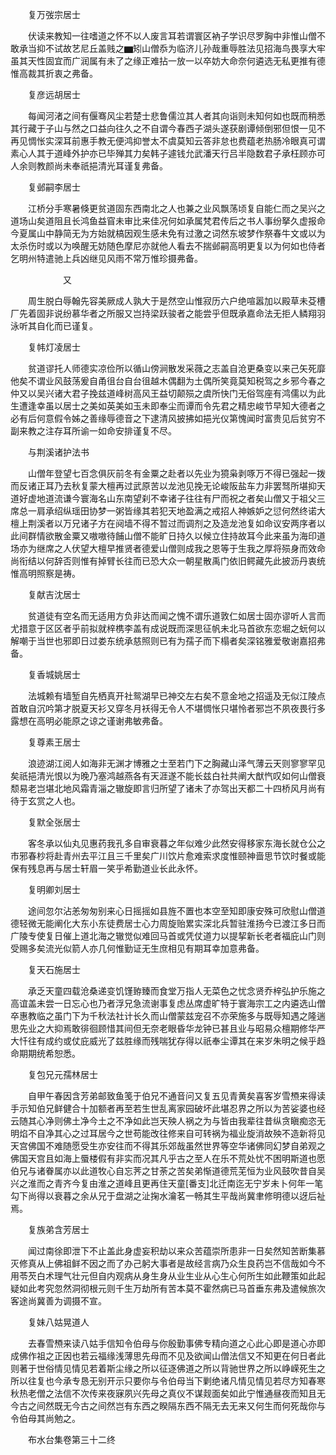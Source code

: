 <!-- { "loadSidebar": true } -->
　　复万弢宗居士

　　伏读来教知一往嗜道之怀不以人废言耳若谓寰区衲子学识尽罗胸中非惟山僧不敢承当抑不试故艺尼丘盖贱之▆矧山僧忝为临济儿孙哉重辱胜法见招海鸟畏享大牢虽其天性固宜而广润属有未了之缘正难拈一放一以卒妨大命奈何遴选无私更推有德惟高裁其折衷之弗备。

　　复彦远胡居士

　　每闻河渚之间有偃骞风尘若楚士悲鲁儒泣其人者其向诣则未知何如也既而稍悉其行藏于子山与然之口益向往久之不自谓今春西子湖头遂获剧谭倾倒邪但恨一见不再见惆怅实深耳前惠手教无便鸿抑誉太不虞莫知云答非怠也费蕴老热肠冷眼真可谓素心人其于道峰外护亦已毕殚其力矣韩子遽钱允武潘天行吕半隐数君子承枉顾亦可人余则教颜尚未奉祇挹清光耳谨复弗备。

　　复邺嗣李居士

　　江桥分手寒暑倏更贫道固东西南北之人也兼之业风飘荡顷复自能仁而之吴兴之道场山矣道阻且长鸿鱼益窅未审比来佳况何如承属梵君传后之书人事纷拏久虚报命今夏属山中静简无为方始就槁因观生感未免有过激之词然东坡梦作祭春牛文或以为太杀伤时或以为唤醒无妨随色摩尼亦就他人看去不揣邺嗣高明更复以为何如也侍者乞明州特遣驰上兵凶继见风雨不常万惟珍摄弗备。

　　　　　　又

　　周生脱白辱翰先容美厥成人孰大于是然空山惟寂历六户绝喧嚣加以殿草未芟槽厂先着固非说纷慕华者之所服又岂持梁跃骏者之能尝乎但既承嘉命法无拒人鳞翔羽泳听其自化而已谨复。

　　复帏灯凌居士

　　贫道谬托人师德实凉俭所以循山傍涧散发采薇之志盖自沧更桑变以来己矢死靡他矣不谓业风鼓荡爰自甬徂台自台徂越木偶翻为土偶所笑竟莫知税驾之乡邪今春之仲又以吴兴诸大君子挽兹道峰树高风王益切颠殒之虞所快门无俗驾座有鸿儒以为此生遭逢幸虽以居士之美如英美如玉未即奉尘而谭而令先君之精忠峻节早知大德者之必有后何意假令姊之善缘辱德音之下逮清风披拂如挹光仪第愧闻时富贵见后贫穷不副来教之注存耳所谕一如命安排谨复不尽。

　　与荆溪诸护法书

　　山僧年登望七百念俱灰前冬有金粟之赴者以先业为獍枭剥啄万不得已强起一拨而反诸正耳乃去秋复蒙大檀再过武原苦以龙池见挽无论峻阪盐车力非罢驽所堪抑天道好虚地道流谦今寰海名山东南望刹不幸诸子往往有尸而祝之者矣山僧又于祖父三席总一肩承绍纵瑶田协梦一粥皆缘其若犯天地盈满之戒招人神嫉妒之愆何然终诺大檀上荆溪者以万兄诸子方在阋墙不得不暂过而调剂之及造龙池复如命议安两序者以此间群情欲散金粟又嗷嗷待餔山僧不能旷日持久以候立住持故耳今此来虽为海印道场亦为继席之人伏望大檀早推贤者德爱山僧则成我之恩等于生我之厚将殒身而效命尚衔结以何辞否则惟有掉臂长往而已恐大众一朝星散禹门依旧鳄藏先此披沥丹衷统惟高明照察是祷。

　　复献吉沈居士

　　贫道徒有空名而无适用方负非达而闻之愧不谓乐道敦仁如居士固亦谬听人言而尤措意于区区者乎前拟就梓槜李盖有成说既而深思征帆未北马首欲东恋堀之蚖何以解嘲于当世也邪即日过娄东统承慈照则已有为孺子而下榻者矣深铭雅爱敬谢嘉招弗备。

　　复香城姚居士

　　法城赖有墙堑自先栖真开社鸳湖早已神交左右矣不意金地之招遥及无似江陵点首敢自沉吟第才脱夏天衫又穿冬月袄得无令人不堪惆怅只堪怜者邪岂不夙夜畏行多露想在高明必能原之谅之谨谢弗敏弗备。

　　复尊素王居士

　　浪迹湖江阅人如海非无渊才博雅之士至若门下之胸藏山泽气薄云天则寥寥罕见矣祇挹清光恨以为晚乃塞鸿越燕各有天涯遂不能长兹白社共阐大猷忾叹如何山僧衰颓易老岂堪北地风霜青淄之辙旋即言归所望了诸未了亦驾出天都二十四桥风月尚有待于玄赏之人也。

　　复默全张居士

　　客冬承以仙丸见惠药我孔多自审衰暮之年似难少此然安得移家东海长就仓公之市邪春杪将赴青州去平江且三千里矣广川饮片愈难索求度惟颐神啬思节饮时餐或能保有残息再与居士轩眉一笑乎希勤道业长此永怀。

　　复明卿刘居士

　　途间忽尔沾恙匆匆别来心日摇摇如县旌不置也本空至知即康安殊可欣慰山僧道德轻微无能阐化大东小东徒费居士心力周旋贻累实深北兵暂驻淮扬今已渡江多日而广陵专使复日催上道北海之辙觉似难回马首或凭仗道力以提挈新长老者福庇山门则受赐多矣流光似箭人亦几何惟勤证无生庶相见有期耳幸加意弗备。

　　复天石施居士

　　承乏天童四载沧桑递变饥馑臶臻而食堂万指人无菜色之忧念贤乔梓弘护乐施之高谊盖未尝一日忘心也乃者浮兄急流谢事复虑丛席虚旷特于寰海宗工之内遴选山僧卒惠教临之虽门下为千秋法社计长久而山僧蒙兹宠召不亦荣施多与既辱知遇之隆遄思先业之大抑焉敢徘徊顾惜其间但无奈老眼昏华龙钟已甚且业与昭易众檀期修华严大忏往有成约或仗庇威光了兹胜缘而残喘犹存得以祇奉尘谭其在来岁朱明之候乎趋命期期统希恕悉。

　　复包兄元孺林居士

　　自甲午春因含芳弟邮致鱼笺于伯兄不通音问又复五见青黄矣喜客岁雪槱来得读手示知伯兄鲜健合十加额者再至若生世乱离家园破坏此堪忍界之所以为苦娑婆也经云随其心净则佛土净今土之不净如此岂天殃人祸之为与皆由我辈往昔纵贪瞋痴恣无明焰不自净其心之过耳居今之世苟能改往修来自可转祸为福业旋消故殃不造新将见天宫佛国不难随愿受生亦安往而不得其乐郊哉虽然世界等空华诸佛同幻梦自弟观之佛国天宫且如海上蜃楼假有非实而况其凡乎古之至人在乐不荒处忧不困明斯道也愿伯兄与诸眷属亦以此道牧心自忘荠之甘荼之苦矣弟惭道德荒芜恒为业风鼓吹昔自吴兴之淮而之青齐今复由淮之道峰且更再住天童[番支]北迁南迄无宁岁未卜何年一笔勾下尚得以衰暮之余从兄于盘湖之沚掬水瀹茗一畅其生平哉尚冀聿修明德以迓后祉焉。

　　复族弟含芳居士

　　闻过南徐即泄下不止盖此身虚妄积劫以来众苦蕴崇所患非一日矣然知苦断集慕灭修真从上佛祖鲜不因之而了办己躬大事者是故经言病乃众生良药岂不信哉如今不用苓芡白术理气壮元但自内观病从身生身从业生业从心生心何所生如此鞭策如此起疑如此考究忽然洞彻根元则千生万劫所有苦本莫不霍然病已马首垂东弗及遣候旅次客途尚冀善为调摄不宣。

　　复妹八姑晃道人

　　去春雪槱来读八姑手信知令伯母与你殷勤事佛专精向道之心此心即是道心亦即成佛作祖之正因也若云福缘浅薄思先母而不见及欲闻山僧法信又不知更在何日者此则著于世俗情见情见若着斯尘缘之所以征逐佛道之所以背驰世界之所以峥嵘死生之所以往复也今承专恳无别开示只要你与令伯母当下剿绝诸凡情见情见若尽方知春寒秋热老僧之法信不次传来夜寐夙兴先母之真仪不谋觌面矣如此宁惟通昼夜而知且无今古之间然既无今古之间然岂有东西之睽隔东西不隔无去无来又何生而何死哉你与令伯母其尚勉之。

　　布水台集卷第三十二终
